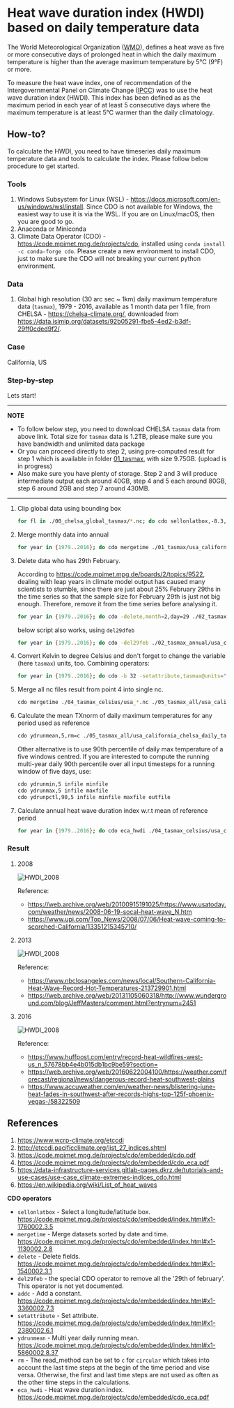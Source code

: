 # Heat wave duration index (HWDI) based on daily temperature data

The World Meteorological Organization ([WMO](https://public.wmo.int/en)), defines a heat wave as five or more consecutive days of prolonged heat in which the daily maximum temperature is higher than the average maximum temperature by 5°C (9°F) or more.

To measure the heat wave index, one of recommendation of the Intergovernmental Panel on Climate Change ([IPCC](https://www.ipcc.ch/)) was to use the heat wave duration index (HWDI). This index has been defined as as the maximum period in each year of at least 5 consecutive days where the maximum temperature is at least 5°C warmer than the daily climatology.


## How-to?

To calculate the HWDI, you need to have timeseries daily maximum temperature data and tools to calculate the index. Please follow below procedure to get started.

### Tools

1. Windows Subsystem for Linux (WSL) - https://docs.microsoft.com/en-us/windows/wsl/install. Since CDO is not available for Windows, the easiest way to use it is via the WSL. If you are on Linux/macOS, then you are good to go.
2. Anaconda or Miniconda
3. Climate Data Operator (CDO) - https://code.mpimet.mpg.de/projects/cdo, installed using `conda install -c conda-forge cdo`. Please create a new environment to install CDO, just to make sure the CDO will not breaking your current python environment.


### Data

1. Global high resolution (30 arc sec ~ 1km) daily maximum temperature data (`tasmax`), 1979 - 2016, available as 1 month data per 1 file, from CHELSA - https://chelsa-climate.org/, downloaded from https://data.isimip.org/datasets/92b05291-fbe5-4ed2-b3df-29ff0cded9f2/. 


### Case

California, US


### Step-by-step

Lets start!

---
**NOTE**

* To follow below step, you need to download CHELSA `tasmax` data from above link. Total size for `tasmax` data is 1.2TB, please make sure you have bandwidth and unlimited data package
* Or you can proceed directly to step 2, using pre-computed result for step 1 which is available in folder [01_tasmax](https://github.com/bennyistanto/heatwave-index/tree/main/california/01_tasmax), with size 9.75GB. (upload is in progress)
* Also make sure you have plenty of storage. Step 2 and 3 will produce intermediate output each around 40GB, step 4 and 5 each around 80GB, step 6 around 2GB and step 7 around 430MB.

---

1. Clip global data using bounding box

	```bash
	for fl in ./00_chelsa_global_tasmax/*.nc; do cdo sellonlatbox,-8.3,-7.6,12.3,12.9 $fl ./01_tasmax_/usa_california_`basename $fl`; done
	```

2. Merge monthly data into annual

	```bash
	for year in {1979..2016}; do cdo mergetime ./01_tasmax/usa_california_chelsa-w5e5v1.0_obsclim_tasmax_30arcsec_global_daily_${year}??.nc ./02_tasmax_annual/usa_california_chelsa_daily_tasmax_${year}.nc; done
	```

3. Delete data who has 29th February.

	According to https://code.mpimet.mpg.de/boards/2/topics/9522, dealing with leap years in climate model output has caused many scientists to stumble, since there are just about 25% February 29ths in the time series so that the sample size for February 29th is just not big enough. Therefore, remove it from the time series before analysing it.

	```bash
	for year in {1979..2016}; do cdo -delete,month=2,day=29 ./02_tasmax_annual/usa_california_chelsa_daily_tasmax_${year}.nc ./03_tasmax_del29feb/usa_california_chelsa_daily_tasmax_${year}.nc; done
	```

	below script also works, using `del29dfeb`

	```bash
	for year in {1979..2016}; do cdo -del29feb ./02_tasmax_annual/usa_california_chelsa_daily_tasmax_${year}.nc ./03_tasmax_del29feb/usa_california_chelsa_daily_tasmax_${year}.nc; done
	```

4. Convert Kelvin to degree Celsius and don't forget to change the variable (here `tasmax`) units, too. Combining operators:

	```bash
	for year in {1979..2016}; do cdo -b 32 -setattribute,tasmax@units="degC" -addc,-273.15 ./03_tasmax_del29feb/usa_california_chelsa_daily_tasmax_${year}.nc ./04_tasmax_celsius/usa_california_chelsa_daily_tasmax_${year}.nc; done
	```

5. Merge all nc files result from point 4 into single nc.

	```bash
	cdo mergetime ./04_tasmax_celsius/usa_*.nc ./05_tasmax_all/usa_california_chelsa_daily_tasmax_1979_2016.nc
	```

6. Calculate the mean TXnorm of daily maximum temperatures for any period used as reference

	```bash
	cdo ydrunmean,5,rm=c ./05_tasmax_all/usa_california_chelsa_daily_tasmax_1979_2016.nc ./06_tasmax_meanofreference/usa_california_chelsa_daily_tasmaxnorm_ref_1979_2016.nc
	```

	Other alternative is to use 90th percentile of daily max temperature of a five windows centred. If you are interested to compute the running multi-year daily 90th percentile over all input timesteps for a running window of five days, use:

	```bash
	cdo ydrunmin,5 infile minfile 
    cdo ydrunmax,5 infile maxfile 
  	cdo ydrunpctl,90,5 infile minfile maxfile outfile
	````

7. Calculate annual heat wave duration index w.r.t mean of reference period

	```bash
	for year in {1979..2016}; do cdo eca_hwdi ./04_tasmax_celsius/usa_california_chelsa_daily_tasmax_${year}.nc ./06_tasmax_meanofreference/usa_california_chelsa_daily_tasmaxnorm_ref_1979_2016.nc ./07_hwdi/usa_california_chelsa_daily_hwdi_${year}.nc; done
	```


### Result

1. 2008

	![HWDI_2008](../../../img/ta-heatwave-ca-2008.png)

	Reference: 
	* https://web.archive.org/web/20100915191025/https://www.usatoday.com/weather/news/2008-06-19-socal-heat-wave_N.htm
	* https://www.upi.com/Top_News/2008/07/06/Heat-wave-coming-to-scorched-California/13351215345710/

2. 2013

	![HWDI_2008](../../../img/ta-heatwave-ca-2013.png)

	Reference:
	* https://www.nbclosangeles.com/news/local/Southern-California-Heat-Wave-Record-Hot-Temperatures-213729901.html
	* https://web.archive.org/web/20131105060318/http://www.wunderground.com/blog/JeffMasters/comment.html?entrynum=2451


3. 2016

	![HWDI_2008](../../../img/ta-heatwave-ca-2016.png)

	Reference:
	* https://www.huffpost.com/entry/record-heat-wildfires-west-us_n_57678bb4e4b015db1bc9be59?section=
	* https://web.archive.org/web/20160622004100/https://weather.com/forecast/regional/news/dangerous-record-heat-southwest-plains
	* https://www.accuweather.com/en/weather-news/blistering-june-heat-fades-in-southwest-after-records-highs-top-125f-phoenix-vegas-/58322509


## References

1. https://www.wcrp-climate.org/etccdi
2. http://etccdi.pacificclimate.org/list_27_indices.shtml
3. https://code.mpimet.mpg.de/projects/cdo/embedded/cdo.pdf
4. https://code.mpimet.mpg.de/projects/cdo/embedded/cdo_eca.pdf
5. https://data-infrastructure-services.gitlab-pages.dkrz.de/tutorials-and-use-cases/use-case_climate-extremes-indices_cdo.html
6. https://en.wikipedia.org/wiki/List_of_heat_waves

**CDO operators**

* `sellonlatbox` - Select a longitude/latitude box. https://code.mpimet.mpg.de/projects/cdo/embedded/index.html#x1-1760002.3.5
* `mergetime` - Merge datasets sorted by date and time. https://code.mpimet.mpg.de/projects/cdo/embedded/index.html#x1-1130002.2.8
* `delete` - Delete fields. https://code.mpimet.mpg.de/projects/cdo/embedded/index.html#x1-1540002.3.1
* `del29feb` - the special CDO operator to remove all the '29th of february'. This operator is not yet documented.
* `addc` - Add a constant. https://code.mpimet.mpg.de/projects/cdo/embedded/index.html#x1-3360002.7.3
* `setattribute` - Set attribute. https://code.mpimet.mpg.de/projects/cdo/embedded/index.html#x1-2380002.6.1
* `ydrunmean` - Multi year daily running mean. https://code.mpimet.mpg.de/projects/cdo/embedded/index.html#x1-5860002.8.37
* `rm` - The read_method can be set to `c` for `circular` which takes into account the last time steps at the begin of the time period and vise versa. Otherwise, the first and last time steps are not used as often as the other time steps in the calculations.
* `eca_hwdi` - Heat wave duration index. https://code.mpimet.mpg.de/projects/cdo/embedded/cdo_eca.pdf
